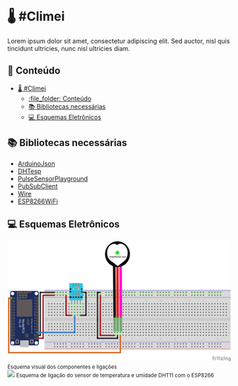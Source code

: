 # :thermometer: #Climei
Lorem ipsum dolor sit amet, consectetur adipiscing elit. Sed auctor, nisl quis tincidunt ultricies, nunc nisl ultricies diam.

## :file_folder: Conteúdo
- [:thermometer: #Climei](#thermometer-climei)
  - [:file\_folder: Conteúdo](#file_folder-conteúdo)
  - [:books: Bibliotecas necessárias](#books-bibliotecas-necessárias)
  - [:computer: Esquemas Eletrônicos](#computer-esquemas-eletrônicos)

## :books: Bibliotecas necessárias

- [ArduinoJson](https://arduinojson.org/)
- [DHTesp](#)
- [PulseSensorPlayground](#)
- [PubSubClient](#)
- [Wire](#)
- [ESP8266WiFi](#)

## :computer: Esquemas Eletrônicos
<img src="Esquemas/GS2_bb.png"/>
<small>Esquema visual dos componentes e ligações</small>

<br/>

<img src="Esquemas/GS2_Esquemático.png"/>
<small>Esquema de ligação do sensor de temperatura e umidade DHT11 com o ESP8266</small>